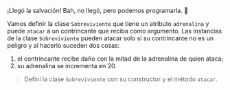 ¡Llegó la salvación! Bah, no llegó, pero podemos programarla. :muscle:

Vamos definir la clase `Sobreviviente` que tiene un atributo `adrenalina` y puede `atacar` a un contrincante que reciba como argumento. Las instancias de la clase `Sobreviviente` pueden atacar solo si su contrincante no es un peligro y al hacerlo suceden dos cosas:

1. el contrincante recibe daño con la mitad de la adrenalina de quien ataca;
2. su adrenalina se incrementa en 20.

> Definí la clase `Sobreviviente` con su constructor y el método `atacar`.
